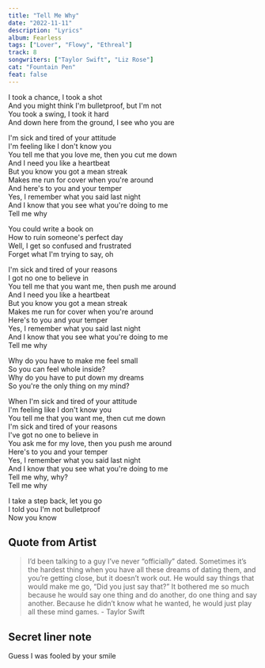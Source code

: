 ```yaml
---
title: "Tell Me Why"
date: "2022-11-11"
description: "Lyrics"
album: Fearless
tags: ["Lover", "Flowy", "Ethreal"]
track: 8
songwriters: ["Taylor Swift", "Liz Rose"]
cat: "Fountain Pen"
feat: false
---
```


<p className="verse-one">
I took a chance, I took a shot <br />
And you might think I'm bulletproof, but I'm not <br />
You took a swing, I took it hard <br />
And down here from the ground, I see who you are <br />
</p>
<p className="chorus">
I'm sick and tired of your attitude <br />
I'm feeling like I don't know you <br />
You tell me that you love me, then you cut me down <br />
And I need you like a heartbeat <br />
But you know you got a mean streak <br />
Makes me run for cover when you're around <br />
And here's to you and your temper <br />
Yes, I remember what you said last night <br />
And I know that you see what you're doing to me <br />
Tell me why <br />
</p>
<p className="verse-two">
You could write a book on <br />
How to ruin someone's perfect day <br />
Well, I get so confused and frustrated <br />
Forget what I'm trying to say, oh <br />
</p>
<p className="chorus">
I'm sick and tired of your reasons <br />
I got no one to believe in <br />
You tell me that you want me, then push me around <br />
And I need you like a heartbeat <br />
But you know you got a mean streak <br />
Makes me run for cover when you're around <br />
Here's to you and your temper <br />
Yes, I remember what you said last night <br />
And I know that you see what you're doing to me <br />
Tell me why <br />
</p>
<p className="bridge">
Why do you have to make me feel small <br />
So you can feel whole inside? <br />
Why do you have to put down my dreams <br />
So you're the only thing on my mind? <br />
</p>
<p className="chorus">
When I'm sick and tired of your attitude <br />
I'm feeling like I don't know you <br />
You tell me that you want me, then cut me down <br />
I'm sick and tired of your reasons <br />
I've got no one to believe in <br />
You ask me for my love, then you push me around <br />
Here's to you and your temper <br />
Yes, I remember what you said last night <br />
And I know that you see what you're doing to me <br />
Tell me why, why? <br />
Tell me why <br />
</p>
<p className="outro">
I take a step back, let you go <br />
I told you I'm not bulletproof <br />
Now you know <br />
</p>

## Quote from Artist

<blockquote>
I’d been talking to a guy I’ve never “officially” dated. Sometimes it’s the hardest thing when you have all these dreams of dating them, and you’re getting close, but it doesn’t work out. He would say things that would make me go, “Did you just say that?” It bothered me so much because he would say one thing and do another, do one thing and say another. Because he didn’t know what he wanted, he would just play all these mind games. - Taylor Swift
</blockquote>

## Secret liner note

Guess I was fooled by your smile
